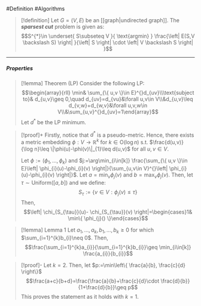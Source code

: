 #Definition #Algorithms 

> [!definition]
> Let $G=(V,E)$ be an [[graph|undirected graph]]. The ***sparsest cut*** problem is given as: $$S^{*}\in \underset{ S\subseteq V }{ \text{argmin} } \frac{\left| E(S,V \backslash S) \right| }{\left| S \right| \cdot \left| V \backslash S \right| }$$
---
##### Properties
> [!lemma] Theorem (LP)
> Consider the following LP: $$\begin{array}{rll} \min& \sum_{\{ u,v \}\in E}^{}d_{uv}\\\text{subject to}& d_{u,v}\geq 0,\quad d_{uv}=d_{vu}&\forall u,v\in V\\&d_{u,v}\leq d_{v,w}+d_{w,v}&\forall u,v,w\in V\\&\sum_{u,v}^{}d_{uv}=1\end{array}$$
> Let $d^{*}$ be the LP minimum. 

> [!proof]+
> Firstly, notice that $d^{*}$ is a pseudo-metric. Hence, there exists a metric embedding $\phi:V\to \mathbb{R}^k$ for $k\in \text{O}(\log n)$ s.t. $\frac{d(u,v)}{\log n}\leq \|\phi(u)-\phi(v)\|_{1}\leq d(u,v)$ for all $u,v\in V$.
> 
> Let $\phi:=(\phi_{1},\dots,\phi_{k})$ and $j:=\arg\min_{i\in[k]} \frac{\sum_{\{ u,v \}\in E}\left| \phi_{i}(u)-\phi_{i}(v) \right|}{\sum_{u,v\in V}^{}\left| \phi_{i}(u)-\phi_{i}(v) \right|}$. Let $a=\min_{v}\phi_{j}(v)$ and $b=\max_{v}\phi_{j}(v)$. Then, let $\tau \sim \text{Uniform}([a,b])$ and we define: $$S_{\tau}:=\{ v\in V:\phi_{j}(v)\leq \tau \}$$Then, $$\left| \chi_{S_{\tau}}(u)- \chi_{S_{\tau}}(v) \right|=\begin{cases}1& \min\{ \phi_{j}() \}\end{cases}$$


> [!lemma] Lemma 1
> Let $a_{1},\dots,a_{k},b_{1},\dots,b_{k}\geq 0$ for which $\sum_{i=1}^{k}b_{i}\neq 0$. Then, $$\frac{\sum_{i=1}^{k}a_{i}}{\sum_{i=1}^{k}b_{i}}\geq \min_{i\in[k]} \frac{a_{i}}{b_{i}}$$

> [!proof]-
> Let $k=2$. Then, let $p:=\min\left\{  \frac{a}{b}, \frac{c}{d}  \right\}$
> $$\frac{a+c}{b+d}=\frac{\frac{a}{b}+\frac{c}{d}\cdot \frac{d}{b}}{1+\frac{d}{b}}\geq p$$This proves the statement as it holds with $k=1$.  